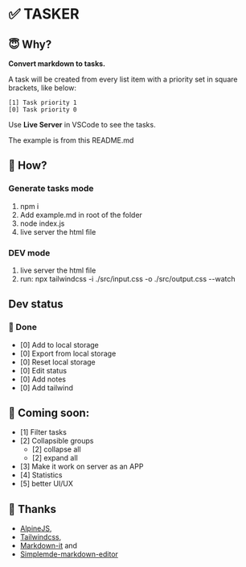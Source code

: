 # ✅ TASKER

## 😇 Why?

**Convert markdown to tasks.**

A task will be created from every list item with a priority set in square
brackets, like below:

```
[1] Task priority 1
[0] Task priority 0
```

Use **Live Server** in VSCode to see the tasks.

The example is from this README.md

## 💪 How?

### Generate tasks mode

1. npm i
1. Add example.md in root of the folder
1. node index.js
1. live server the html file

### DEV mode

1. live server the html file
1. run: npx tailwindcss -i ./src/input.css -o ./src/output.css --watch

## Dev status

### 🎉 Done

- [0] Add to local storage
- [0] Export from local storage
- [0] Reset local storage
- [0] Edit status
- [0] Add notes
- [0] Add tailwind

## 📣 Coming soon:

- [1] Filter tasks
- [2] Collapsible groups
  - [2] collapse all
  - [2] expand all
- [3] Make it work on server as an APP
- [4] Statistics
- [5] better UI/UX

## 👄 Thanks

- [AlpineJS](https://alpinejs.dev/),
- [Tailwindcss](https://tailwindcss.com/),
- [Markdown-it](https://markdown-it.github.io/) and
- [Simplemde-markdown-editor](https://github.com/sparksuite/simplemde-markdown-editor)
